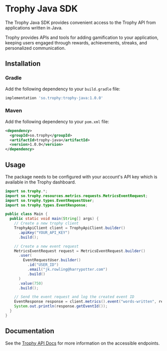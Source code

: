 # Trophy Java SDK

The Trophy Java SDK provides convenient access to the Trophy API from applications written in Java.

Trophy provides APIs and tools for adding gamification to your application, keeping users engaged
through rewards, achievements, streaks, and personalized communication.

## Installation

### Gradle

Add the following dependency to your `build.gradle` file:

```groovy
implementation 'so.trophy:trophy-java:1.0.0'
```

### Maven

Add the following dependency to your `pom.xml` file:

```xml
<dependency>
  <groupId>so.trophy</groupId>
  <artifactId>trophy-java</artifactId>
  <version>1.0.0</version>
</dependency>
```

## Usage

The package needs to be configured with your account's API key which is available in the Trophy
dashboard.

```java
import so.trophy.*;
import so.trophy.resources.metrics.requests.MetricsEventRequest;
import so.trophy.types.EventRequestUser;
import so.trophy.types.EventResponse;

public class Main {
  public static void main(String[] args) {
    // Create a new trophy client
    TrophyApiClient client = TrophyApiClient.builder()
      .apiKey("YOUR_API_KEY")
      .build();

    // Create a new event request
    MetricsEventRequest request = MetricsEventRequest.builder()
      .user(
        EventRequestUser.builder()
          .id("USER_ID")
          .email("jk.rowling@harrypotter.com")
          .build()
      )
      .value(750)
      .build();

    // Send the event request and log the created event ID
    EventResponse response = client.metrics().event("words-written", request);
    System.out.println(response.getEventId());
  }
}

```

## Documentation

See the [Trophy API Docs](https://docs.trophy.so) for more
information on the accessible endpoints.
